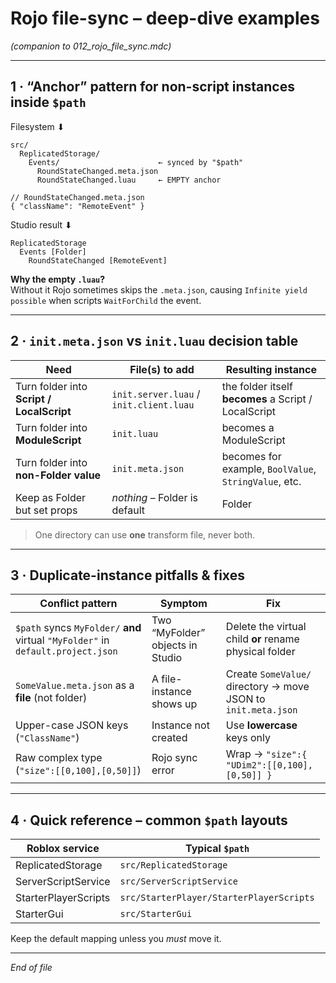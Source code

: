 # Rojo file-sync – deep-dive examples

_(companion to 012_rojo_file_sync.mdc)_

---

## 1 · “Anchor” pattern for non-script instances inside `$path`

Filesystem ⬇

```
src/
  ReplicatedStorage/
    Events/                      ← synced by "$path"
      RoundStateChanged.meta.json
      RoundStateChanged.luau     ← EMPTY anchor
```

```jsonc
// RoundStateChanged.meta.json
{ "className": "RemoteEvent" }
```

Studio result ⬇

```
ReplicatedStorage
  Events [Folder]
    RoundStateChanged [RemoteEvent]
```

**Why the empty `.luau`?**  
Without it Rojo sometimes skips the `.meta.json`, causing
`Infinite yield possible` when scripts `WaitForChild` the event.

---

## 2 · `init.meta.json` vs `init.luau` decision table

| Need                                      | File(s) to add                          | Resulting instance                                    |
| ----------------------------------------- | --------------------------------------- | ----------------------------------------------------- |
| Turn folder into **Script / LocalScript** | `init.server.luau` / `init.client.luau` | the folder itself **becomes** a Script / LocalScript  |
| Turn folder into **ModuleScript**         | `init.luau`                             | becomes a ModuleScript                                |
| Turn folder into **non-Folder value**     | `init.meta.json`                        | becomes for example, `BoolValue`, `StringValue`, etc. |
| Keep as Folder but set props              | _nothing_ – Folder is default           | Folder                                                |

> One directory can use **one** transform file, never both.

---

## 3 · Duplicate-instance pitfalls & fixes

| Conflict pattern                                                                 | Symptom                          | Fix                                                           |
| -------------------------------------------------------------------------------- | -------------------------------- | ------------------------------------------------------------- |
| `$path` syncs `MyFolder/` **and** virtual `"MyFolder"` in `default.project.json` | Two “MyFolder” objects in Studio | Delete the virtual child **or** rename physical folder        |
| `SomeValue.meta.json` as a **file** (not folder)                                 | A file-instance shows up         | Create `SomeValue/` directory → move JSON to `init.meta.json` |
| Upper-case JSON keys (`"ClassName"`)                                             | Instance not created             | Use **lowercase** keys only                                   |
| Raw complex type (`"size":[[0,100],[0,50]]`)                                     | Rojo sync error                  | Wrap → `"size":{ "UDim2":[[0,100],[0,50]] }`                  |

---

## 4 · Quick reference – common `$path` layouts

| Roblox service       | Typical `$path`                          |
| -------------------- | ---------------------------------------- |
| ReplicatedStorage    | `src/ReplicatedStorage`                  |
| ServerScriptService  | `src/ServerScriptService`                |
| StarterPlayerScripts | `src/StarterPlayer/StarterPlayerScripts` |
| StarterGui           | `src/StarterGui`                         |

Keep the default mapping unless you _must_ move it.

---

_End of file_
